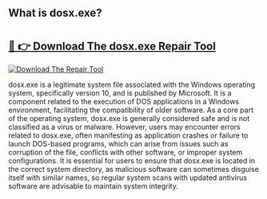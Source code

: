 ## What is dosx.exe? 

# <h2><a href="https://exedetect.com/download.php?dosx.exe">🔗 👉 Download The dosx.exe Repair Tool</a></h2>

[![Download The Repair Tool](https://exedetect.com/download-button.jpg)](https://exedetect.com/download.php?dosx.exe)

dosx.exe is a legitimate system file associated with the Windows operating system, specifically version 10, and is published by Microsoft. It is a component related to the execution of DOS applications in a Windows environment, facilitating the compatibility of older software. As a core part of the operating system, dosx.exe is generally considered safe and is not classified as a virus or malware. However, users may encounter errors related to dosx.exe, often manifesting as application crashes or failure to launch DOS-based programs, which can arise from issues such as corruption of the file, conflicts with other software, or improper system configurations. It is essential for users to ensure that dosx.exe is located in the correct system directory, as malicious software can sometimes disguise itself with similar names, so regular system scans with updated antivirus software are advisable to maintain system integrity.